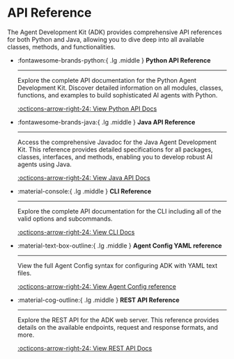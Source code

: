 # API Reference

The Agent Development Kit (ADK) provides comprehensive API references for both Python and Java, allowing you to dive deep into all available classes, methods, and functionalities.

<div class.="grid cards" markdown>

-   :fontawesome-brands-python:{ .lg .middle } **Python API Reference**

    ---
    Explore the complete API documentation for the Python Agent Development Kit. Discover detailed information on all modules, classes, functions, and examples to build sophisticated AI agents with Python.

    [:octicons-arrow-right-24: View Python API Docs](python/index.html) <br>
    <!-- Assuming your Python API docs are in a 'python' subdirectory -->
    <!-- Or link to an external ReadTheDocs, etc. -->
    <!-- [:octicons-arrow-right-24: View Python API Docs](python/index.html) -->

<!-- This comment forces a block separation -->

-   :fontawesome-brands-java:{ .lg .middle } **Java API Reference**

    ---
    Access the comprehensive Javadoc for the Java Agent Development Kit. This reference provides detailed specifications for all packages, classes, interfaces, and methods, enabling you to develop robust AI agents using Java.

    [:octicons-arrow-right-24: View Java API Docs](java/index.html) <br>
    <!-- Assuming your Java API docs (Javadocs) are in a 'java' subdirectory -->
    <!-- Or link to an external Javadoc hosting site -->
    <!-- [:octicons-arrow-right-24: View Java API Docs](java/index.html) -->

<!-- This comment forces a block separation -->

-   :material-console:{ .lg .middle } **CLI Reference**

    ---
    Explore the complete API documentation for the CLI including all of the 
    valid options and subcommands. 

    [:octicons-arrow-right-24: View CLI Docs](cli/index.html) <br>

<!-- This comment forces a block separation -->

-   :material-text-box-outline:{ .lg .middle } **Agent Config YAML reference**

    ---
    View the full Agent Config syntax for configuring ADK with 
    YAML text files.

    [:octicons-arrow-right-24: View Agent Config reference](agentconfig/index.html) <br>

<!-- This comment forces a block separation -->

-   :material-cog-outline:{ .lg .middle } **REST API Reference**

    ---
    Explore the REST API for the ADK web server. This reference provides details on the available endpoints, request and response formats, and more.

    [:octicons-arrow-right-24: View REST API Docs](rest/index.md) <br>

</div>
